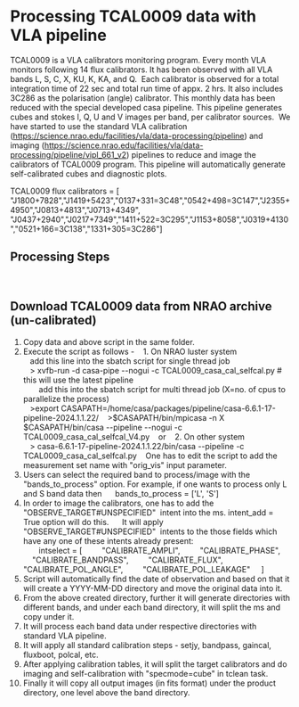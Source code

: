 # Processing TCAL0009 data with VLA pipeline

TCAL0009 is a VLA calibrators monitoring program. Every month VLA monitors following 14 flux calibrators. It has been observed with all VLA bands L, S, C, X, KU, K, KA, and Q.  Each calibrator is observed for a total integration time of 22 sec and total run time of appx. 2 hrs. It also includes 3C286 as the polarisation (angle) calibrator. This monthly data has been reduced with the special developed casa pipeline. This pipeline generates cubes and stokes I, Q, U and V images per band, per calibrator sources.  We have started to use the standard VLA calibration (https://science.nrao.edu/facilities/vla/data-processing/pipeline) and imaging (https://science.nrao.edu/facilities/vla/data-processing/pipeline/vipl_661_v2) pipelines to reduce and image the calibrators of TCAL0009 program. This pipeline will automatically generate self-calibrated cubes and diagnostic plots. 

TCAL0009 flux calibrators = [ "J1800+7828","J1419+5423","0137+331=3C48","0542+498=3C147","J2355+4950","J0813+4813","J0713+4349",
                              "J0437+2940","J0217+7349","1411+522=3C295","J1153+8058","J0319+4130","0521+166=3C138","1331+305=3C286"]
## Processing Steps                              
                              
## Download TCAL0009 data from NRAO archive (un-calibrated)

1. Copy data and above script in the same folder.   
2. Execute the script as follows     - 
   1. On NRAO luster system  
   add this line into the sbatch script for single thread job  
   > xvfb-run -d casa-pipe --nogui -c TCAL0009_casa_cal_selfcal.py # this will use the latest pipeline  
   
   add this into the sbatch script for multi thread job (X=no. of cpus to parallelize the process)  
   >export CASAPATH=/home/casa/packages/pipeline/casa-6.6.1-17-pipeline-2024.1.1.22/
   >$CASAPATH/bin/mpicasa -n X $CASAPATH/bin/casa --pipeline --nogui -c TCAL0009_casa_cal_selfcal_V4.py
   or 
   2. On other system  
   > casa-6.6.1-17-pipeline-2024.1.1.22/bin/casa --pipeline -c TCAL0009_casa_cal_selfcal.py
   One has to edit the script to add the measurement set name with "orig_vis" input parameter.  
3. Users can select the required band to process/image with the "bands_to_process" option. For example, if one wants to process only L and S band data then  
   bands_to_process = ['L', 'S']    
4. In order to image the calibrators, one has to add the "OBSERVE_TARGET#UNSPECIFIED"  intent into the ms. intent_add = True option will do this.      
   It will apply "OBSERVE_TARGET#UNSPECIFIED"  intents to the those fields which have any one of these intents already present:  
       intselect = [
        "CALIBRATE_AMPLI",
        "CALIBRATE_PHASE",
        "CALIBRATE_BANDPASS",
        "CALIBRATE_FLUX",
        "CALIBRATE_POL_ANGLE",
        "CALIBRATE_POL_LEAKAGE"
    ]
5. Script will automatically find the date of observation and based on that it will create a YYYY-MM-DD directory and move the original data into it.     
6. From the above created directory, further it will generate directories with different bands, and under each band directory, it will split the ms and copy under it.  
7. It will process each band data under respective directories with standard VLA pipeline.  
8. It will apply all standard calibration steps - setjy, bandpass, gaincal, fluxboot, polcal, etc.  
9. After applying calibration tables, it will split the target calibrators and do imaging and self-calibration with "specmode=cube" in tclean task.   
10. Finally it will copy all output images (in fits format) under the product directory, one level above the band directory.  
   


